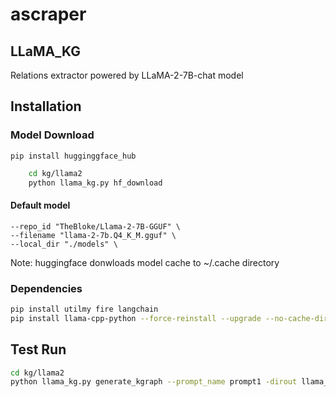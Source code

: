 # ascraper
## LLaMA_KG

Relations extractor powered by LLaMA-2-7B-chat model 


## Installation

### Model Download

    pip install hugginggface_hub
```sh
    cd kg/llama2
    python llama_kg.py hf_download
```
#### Default model
    --repo_id "TheBloke/Llama-2-7B-GGUF" \
    --filename "llama-2-7b.Q4_K_M.gguf" \
    --local_dir "./models" \


Note: huggingface donwloads model cache to ~/.cache directory
	
### Dependencies
```sh
pip install utilmy fire langchain
pip install llama-cpp-python --force-reinstall --upgrade --no-cache-dir
```

## Test Run
```sh
cd kg/llama2
python llama_kg.py generate_kgraph --prompt_name prompt1 -dirout llama_out.csv
```